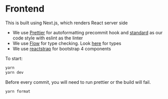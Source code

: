 # Frontend

This is built using Next.js, which renders React server side

- We use [Prettier](https://prettier.io/) for autoformatting precommit hook and [standard](https://github.com/standard/standard) as our code style with eslint as the linter
- We use [Flow](https://flow.org) for type checking. Look [here](https://flow.org/en/docs/types/) for types
- We use [reactstrap](https://reactstrap.github.io/) for bootstrap 4 components

To start:

```sh
yarn
yarn dev
```

Before every commit, you will need to run prettier or the build will fail.

```sh
yarn format
```
